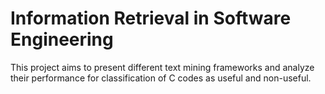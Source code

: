 # Information Retrieval in Software Engineering
This project aims to present different text mining frameworks and analyze their performance for classification of C codes as useful and non-useful.
